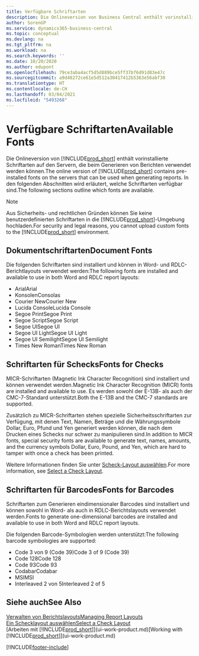 ```yaml
---
title: Verfügbare Schriftarten
description: Die Onlineversion von Business Central enthält vorinstallierte Schriftarten auf den Servern, die beim Generieren von Berichten verwendet werden können.
author: SorenGP
ms.service: dynamics365-business-central
ms.topic: conceptual
ms.devlang: na
ms.tgt_pltfrm: na
ms.workload: na
ms.search.keywords: ''
ms.date: 10/20/2020
ms.author: edupont
ms.openlocfilehash: 79ce3aba4acf5d5d889bce5ff37bf6d91d83e47c
ms.sourcegitcommit: a9d48272ce61e5d512a30417412b5363e56abf30
ms.translationtype: HT
ms.contentlocale: de-CH
ms.lasthandoff: 03/04/2021
ms.locfileid: "5493268"
---
```

# <a name="available-fonts"></a><span data-ttu-id="644c6-103">Verfügbare Schriftarten</span><span class="sxs-lookup"><span data-stu-id="644c6-103">Available Fonts</span></span>

<span data-ttu-id="644c6-104">Die Onlineversion von [!INCLUDE[prod_short](includes/prod_short.md)] enthält vorinstallierte Schriftarten auf den Servern, die beim Generieren von Berichten verwendet werden können.</span><span class="sxs-lookup"><span data-stu-id="644c6-104">The online version of [!INCLUDE[prod_short](includes/prod_short.md)] contains pre-installed fonts on the servers that can be used when generating reports.</span></span> <span data-ttu-id="644c6-105">In den folgenden Abschnitten wird erläutert, welche Schriftarten verfügbar sind.</span><span class="sxs-lookup"><span data-stu-id="644c6-105">The following sections outline which fonts are available.</span></span>

> [!NOTE]
> <span data-ttu-id="644c6-106">Aus Sicherheits- und rechtlichen Gründen können Sie keine benutzerdefinierten Schriftarten in die [!INCLUDE[prod_short](includes/prod_short.md)]-Umgebung hochladen.</span><span class="sxs-lookup"><span data-stu-id="644c6-106">For security and legal reasons, you cannot upload custom fonts to the [!INCLUDE[prod_short](includes/prod_short.md)] environment.</span></span>

## <a name="document-fonts"></a><span data-ttu-id="644c6-107">Dokumentschriftarten</span><span class="sxs-lookup"><span data-stu-id="644c6-107">Document Fonts</span></span>

<span data-ttu-id="644c6-108">Die folgenden Schriftarten sind installiert und können in Word- und RDLC-Berichtlayouts verwendet werden:</span><span class="sxs-lookup"><span data-stu-id="644c6-108">The following fonts are installed and available to use in both Word and RDLC report layouts:</span></span>

* <span data-ttu-id="644c6-109">Arial</span><span class="sxs-lookup"><span data-stu-id="644c6-109">Arial</span></span>
* <span data-ttu-id="644c6-110">Konsolen</span><span class="sxs-lookup"><span data-stu-id="644c6-110">Consolas</span></span>
* <span data-ttu-id="644c6-111">Courier New</span><span class="sxs-lookup"><span data-stu-id="644c6-111">Courier New</span></span>
* <span data-ttu-id="644c6-112">Lucida Console</span><span class="sxs-lookup"><span data-stu-id="644c6-112">Lucida Console</span></span>
* <span data-ttu-id="644c6-113">Segoe Print</span><span class="sxs-lookup"><span data-stu-id="644c6-113">Segoe Print</span></span>
* <span data-ttu-id="644c6-114">Segoe Script</span><span class="sxs-lookup"><span data-stu-id="644c6-114">Segoe Script</span></span>
* <span data-ttu-id="644c6-115">Segoe UI</span><span class="sxs-lookup"><span data-stu-id="644c6-115">Segoe UI</span></span>
* <span data-ttu-id="644c6-116">Segoe UI Light</span><span class="sxs-lookup"><span data-stu-id="644c6-116">Segoe UI Light</span></span>
* <span data-ttu-id="644c6-117">Segoe UI Semilight</span><span class="sxs-lookup"><span data-stu-id="644c6-117">Segoe UI Semilight</span></span>
* <span data-ttu-id="644c6-118">Times New Roman</span><span class="sxs-lookup"><span data-stu-id="644c6-118">Times New Roman</span></span>

## <a name="fonts-for-checks"></a><span data-ttu-id="644c6-119">Schriftarten für Schecks</span><span class="sxs-lookup"><span data-stu-id="644c6-119">Fonts for Checks</span></span>

<span data-ttu-id="644c6-120">MICR-Schriftarten (Magnetic Ink Character Recognition) sind installiert und können verwendet werden.</span><span class="sxs-lookup"><span data-stu-id="644c6-120">Magnetic Ink Character Recognition (MICR) fonts are installed and available to use.</span></span> <span data-ttu-id="644c6-121">Es werden sowohl der E-13B- als auch der CMC-7-Standard unterstützt.</span><span class="sxs-lookup"><span data-stu-id="644c6-121">Both the E-13B and the CMC-7 standards are supported.</span></span>  

<span data-ttu-id="644c6-122">Zusätzlich zu MICR-Schriftarten stehen spezielle Sicherheitsschriftarten zur Verfügung, mit denen Text, Namen, Beträge und die Währungssymbole Dollar, Euro, Pfund und Yen generiert werden können, die nach dem Drucken eines Schecks nur schwer zu manipulieren sind.</span><span class="sxs-lookup"><span data-stu-id="644c6-122">In addition to MICR fonts, special security fonts are available to generate text, names, amounts, and the currency symbols Dollar, Euro, Pound, and Yen, which are hard to tamper with once a check has been printed.</span></span>  

<span data-ttu-id="644c6-123">Weitere Informationen finden Sie unter [Scheck-Layout auswählen](finance-how-define-check-layouts.md).</span><span class="sxs-lookup"><span data-stu-id="644c6-123">For more information, see [Select a Check Layout](finance-how-define-check-layouts.md).</span></span>  

## <a name="fonts-for-barcodes"></a><span data-ttu-id="644c6-124">Schriftarten für Barcodes</span><span class="sxs-lookup"><span data-stu-id="644c6-124">Fonts for Barcodes</span></span>
<span data-ttu-id="644c6-125">Schriftarten zum Generieren eindimensionaler Barcodes sind installiert und können sowohl in Word- als auch in RDLC-Berichtslayouts verwendet werden.</span><span class="sxs-lookup"><span data-stu-id="644c6-125">Fonts to generate one-dimensional barcodes are installed and available to use in both Word and RDLC report layouts.</span></span>

<span data-ttu-id="644c6-126">Die folgenden Barcode-Symbologien werden unterstützt:</span><span class="sxs-lookup"><span data-stu-id="644c6-126">The following barcode symbologies are supported:</span></span>
* <span data-ttu-id="644c6-127">Code 3 von 9 (Code 39)</span><span class="sxs-lookup"><span data-stu-id="644c6-127">Code 3 of 9 (Code 39)</span></span>
* <span data-ttu-id="644c6-128">Code 128</span><span class="sxs-lookup"><span data-stu-id="644c6-128">Code 128</span></span>
* <span data-ttu-id="644c6-129">Code 93</span><span class="sxs-lookup"><span data-stu-id="644c6-129">Code 93</span></span>
* <span data-ttu-id="644c6-130">Codabar</span><span class="sxs-lookup"><span data-stu-id="644c6-130">Codabar</span></span>
* <span data-ttu-id="644c6-131">MSI</span><span class="sxs-lookup"><span data-stu-id="644c6-131">MSI</span></span>
* <span data-ttu-id="644c6-132">Interleaved 2 von 5</span><span class="sxs-lookup"><span data-stu-id="644c6-132">Interleaved 2 of 5</span></span>

## <a name="see-also"></a><span data-ttu-id="644c6-133">Siehe auch</span><span class="sxs-lookup"><span data-stu-id="644c6-133">See Also</span></span>

[<span data-ttu-id="644c6-134">Verwalten von Berichtslayouts</span><span class="sxs-lookup"><span data-stu-id="644c6-134">Managing Report Layouts</span></span>](ui-manage-report-layouts.md)  
[<span data-ttu-id="644c6-135">Ein Schecklayout auswählen</span><span class="sxs-lookup"><span data-stu-id="644c6-135">Select a Check Layout</span></span>](finance-how-define-check-layouts.md)  
<span data-ttu-id="644c6-136">[Arbeiten mit [!INCLUDE[prod_short](includes/prod_short.md)]](ui-work-product.md)</span><span class="sxs-lookup"><span data-stu-id="644c6-136">[Working with [!INCLUDE[prod_short](includes/prod_short.md)]](ui-work-product.md)</span></span>


[!INCLUDE[footer-include](includes/footer-banner.md)]
